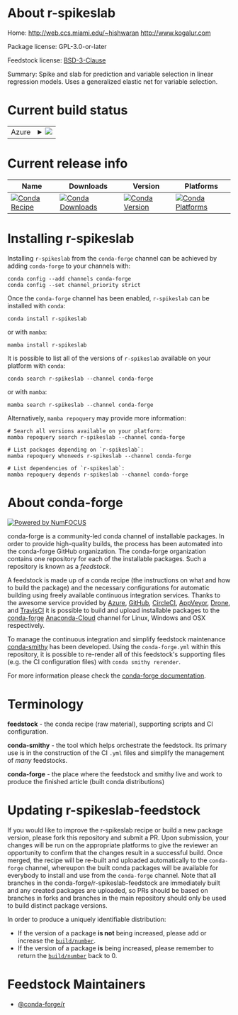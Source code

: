 About r-spikeslab
=================

Home: http://web.ccs.miami.edu/~hishwaran http://www.kogalur.com

Package license: GPL-3.0-or-later

Feedstock license: [BSD-3-Clause](https://github.com/conda-forge/r-spikeslab-feedstock/blob/main/LICENSE.txt)

Summary: Spike and slab for prediction and variable selection in linear regression models. Uses a generalized elastic net for variable selection.

Current build status
====================


<table>
    
  <tr>
    <td>Azure</td>
    <td>
      <details>
        <summary>
          <a href="https://dev.azure.com/conda-forge/feedstock-builds/_build/latest?definitionId=13730&branchName=main">
            <img src="https://dev.azure.com/conda-forge/feedstock-builds/_apis/build/status/r-spikeslab-feedstock?branchName=main">
          </a>
        </summary>
        <table>
          <thead><tr><th>Variant</th><th>Status</th></tr></thead>
          <tbody><tr>
              <td>linux_64_r_base4.0</td>
              <td>
                <a href="https://dev.azure.com/conda-forge/feedstock-builds/_build/latest?definitionId=13730&branchName=main">
                  <img src="https://dev.azure.com/conda-forge/feedstock-builds/_apis/build/status/r-spikeslab-feedstock?branchName=main&jobName=linux&configuration=linux_64_r_base4.0" alt="variant">
                </a>
              </td>
            </tr><tr>
              <td>linux_64_r_base4.1</td>
              <td>
                <a href="https://dev.azure.com/conda-forge/feedstock-builds/_build/latest?definitionId=13730&branchName=main">
                  <img src="https://dev.azure.com/conda-forge/feedstock-builds/_apis/build/status/r-spikeslab-feedstock?branchName=main&jobName=linux&configuration=linux_64_r_base4.1" alt="variant">
                </a>
              </td>
            </tr><tr>
              <td>osx_64_r_base4.0</td>
              <td>
                <a href="https://dev.azure.com/conda-forge/feedstock-builds/_build/latest?definitionId=13730&branchName=main">
                  <img src="https://dev.azure.com/conda-forge/feedstock-builds/_apis/build/status/r-spikeslab-feedstock?branchName=main&jobName=osx&configuration=osx_64_r_base4.0" alt="variant">
                </a>
              </td>
            </tr><tr>
              <td>osx_64_r_base4.1</td>
              <td>
                <a href="https://dev.azure.com/conda-forge/feedstock-builds/_build/latest?definitionId=13730&branchName=main">
                  <img src="https://dev.azure.com/conda-forge/feedstock-builds/_apis/build/status/r-spikeslab-feedstock?branchName=main&jobName=osx&configuration=osx_64_r_base4.1" alt="variant">
                </a>
              </td>
            </tr><tr>
              <td>win_64_r_base4.0</td>
              <td>
                <a href="https://dev.azure.com/conda-forge/feedstock-builds/_build/latest?definitionId=13730&branchName=main">
                  <img src="https://dev.azure.com/conda-forge/feedstock-builds/_apis/build/status/r-spikeslab-feedstock?branchName=main&jobName=win&configuration=win_64_r_base4.0" alt="variant">
                </a>
              </td>
            </tr><tr>
              <td>win_64_r_base4.1</td>
              <td>
                <a href="https://dev.azure.com/conda-forge/feedstock-builds/_build/latest?definitionId=13730&branchName=main">
                  <img src="https://dev.azure.com/conda-forge/feedstock-builds/_apis/build/status/r-spikeslab-feedstock?branchName=main&jobName=win&configuration=win_64_r_base4.1" alt="variant">
                </a>
              </td>
            </tr>
          </tbody>
        </table>
      </details>
    </td>
  </tr>
</table>

Current release info
====================

| Name | Downloads | Version | Platforms |
| --- | --- | --- | --- |
| [![Conda Recipe](https://img.shields.io/badge/recipe-r--spikeslab-green.svg)](https://anaconda.org/conda-forge/r-spikeslab) | [![Conda Downloads](https://img.shields.io/conda/dn/conda-forge/r-spikeslab.svg)](https://anaconda.org/conda-forge/r-spikeslab) | [![Conda Version](https://img.shields.io/conda/vn/conda-forge/r-spikeslab.svg)](https://anaconda.org/conda-forge/r-spikeslab) | [![Conda Platforms](https://img.shields.io/conda/pn/conda-forge/r-spikeslab.svg)](https://anaconda.org/conda-forge/r-spikeslab) |

Installing r-spikeslab
======================

Installing `r-spikeslab` from the `conda-forge` channel can be achieved by adding `conda-forge` to your channels with:

```
conda config --add channels conda-forge
conda config --set channel_priority strict
```

Once the `conda-forge` channel has been enabled, `r-spikeslab` can be installed with `conda`:

```
conda install r-spikeslab
```

or with `mamba`:

```
mamba install r-spikeslab
```

It is possible to list all of the versions of `r-spikeslab` available on your platform with `conda`:

```
conda search r-spikeslab --channel conda-forge
```

or with `mamba`:

```
mamba search r-spikeslab --channel conda-forge
```

Alternatively, `mamba repoquery` may provide more information:

```
# Search all versions available on your platform:
mamba repoquery search r-spikeslab --channel conda-forge

# List packages depending on `r-spikeslab`:
mamba repoquery whoneeds r-spikeslab --channel conda-forge

# List dependencies of `r-spikeslab`:
mamba repoquery depends r-spikeslab --channel conda-forge
```


About conda-forge
=================

[![Powered by
NumFOCUS](https://img.shields.io/badge/powered%20by-NumFOCUS-orange.svg?style=flat&colorA=E1523D&colorB=007D8A)](https://numfocus.org)

conda-forge is a community-led conda channel of installable packages.
In order to provide high-quality builds, the process has been automated into the
conda-forge GitHub organization. The conda-forge organization contains one repository
for each of the installable packages. Such a repository is known as a *feedstock*.

A feedstock is made up of a conda recipe (the instructions on what and how to build
the package) and the necessary configurations for automatic building using freely
available continuous integration services. Thanks to the awesome service provided by
[Azure](https://azure.microsoft.com/en-us/services/devops/), [GitHub](https://github.com/),
[CircleCI](https://circleci.com/), [AppVeyor](https://www.appveyor.com/),
[Drone](https://cloud.drone.io/welcome), and [TravisCI](https://travis-ci.com/)
it is possible to build and upload installable packages to the
[conda-forge](https://anaconda.org/conda-forge) [Anaconda-Cloud](https://anaconda.org/)
channel for Linux, Windows and OSX respectively.

To manage the continuous integration and simplify feedstock maintenance
[conda-smithy](https://github.com/conda-forge/conda-smithy) has been developed.
Using the ``conda-forge.yml`` within this repository, it is possible to re-render all of
this feedstock's supporting files (e.g. the CI configuration files) with ``conda smithy rerender``.

For more information please check the [conda-forge documentation](https://conda-forge.org/docs/).

Terminology
===========

**feedstock** - the conda recipe (raw material), supporting scripts and CI configuration.

**conda-smithy** - the tool which helps orchestrate the feedstock.
                   Its primary use is in the construction of the CI ``.yml`` files
                   and simplify the management of *many* feedstocks.

**conda-forge** - the place where the feedstock and smithy live and work to
                  produce the finished article (built conda distributions)


Updating r-spikeslab-feedstock
==============================

If you would like to improve the r-spikeslab recipe or build a new
package version, please fork this repository and submit a PR. Upon submission,
your changes will be run on the appropriate platforms to give the reviewer an
opportunity to confirm that the changes result in a successful build. Once
merged, the recipe will be re-built and uploaded automatically to the
`conda-forge` channel, whereupon the built conda packages will be available for
everybody to install and use from the `conda-forge` channel.
Note that all branches in the conda-forge/r-spikeslab-feedstock are
immediately built and any created packages are uploaded, so PRs should be based
on branches in forks and branches in the main repository should only be used to
build distinct package versions.

In order to produce a uniquely identifiable distribution:
 * If the version of a package **is not** being increased, please add or increase
   the [``build/number``](https://docs.conda.io/projects/conda-build/en/latest/resources/define-metadata.html#build-number-and-string).
 * If the version of a package **is** being increased, please remember to return
   the [``build/number``](https://docs.conda.io/projects/conda-build/en/latest/resources/define-metadata.html#build-number-and-string)
   back to 0.

Feedstock Maintainers
=====================

* [@conda-forge/r](https://github.com/conda-forge/r/)

